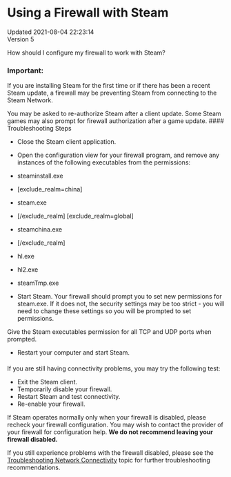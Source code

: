 # Using a Firewall with Steam
Updated 2021-08-04 22:23:14  
Version 5  

How should I configure my firewall to work with Steam?  
  
  ### Important:
If you are installing Steam for the first time or if there has been a recent Steam update, a firewall may be preventing Steam from connecting to the Steam Network.  
  
You may be asked to re-authorize Steam after a client update. Some Steam games may also prompt for firewall authorization after a game update.  #### Troubleshooting Steps

* Close the Steam client application.
* Open the configuration view for your firewall program, and remove any instances of the following executables from the permissions:  

* steaminstall.exe
*  [exclude_realm=china]
* steam.exe
* [/exclude_realm]  		[exclude_realm=global]
* steamchina.exe
* [/exclude_realm]
* hl.exe
* hl2.exe
* steamTmp.exe
* Start Steam. Your firewall should prompt you to set new permissions for steam.exe. If it does not, the security settings may be too strict - you will need to change these settings so you will be prompted to set permissions.  
  
Give the Steam executables permission for all TCP and UDP ports when prompted.
* Restart your computer and start Steam.

  ####   
If you are still having connectivity problems, you may try the following test:  

* Exit the Steam client.
* Temporarily disable your firewall.
* Restart Steam and test connectivity.
* Re-enable your firewall.

  
If Steam operates normally only when your firewall is disabled, please recheck your firewall configuration. You may wish to contact the provider of your firewall for configuration help. **We do not recommend leaving your firewall disabled.**  
  
If you still experience problems with the firewall disabled, please see the [Troubleshooting Network Connectivity](https://help.steampowered.com/en/faqs/view/669A-2F68-D1D1-A5EC) topic for further troubleshooting recommendations.